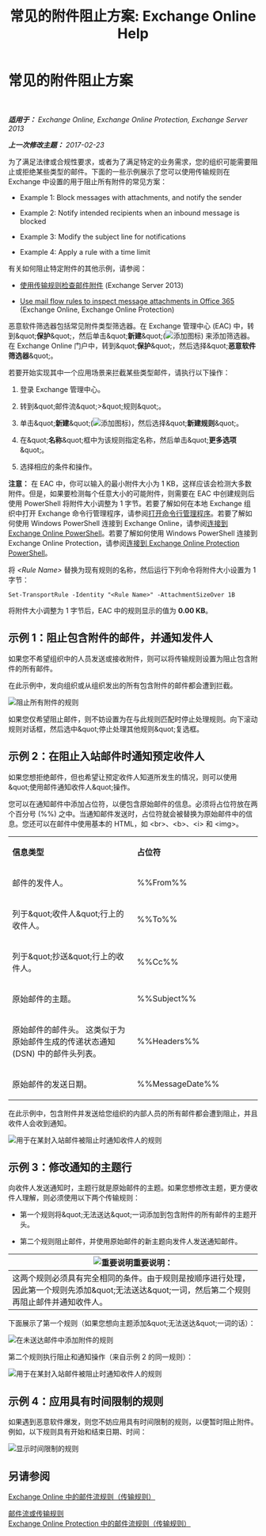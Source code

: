 ﻿---
title: '常见的附件阻止方案: Exchange Online Help'
TOCTitle: 常见的附件阻止方案
ms:assetid: 5c576439-d55b-4c7f-90ed-a7f72cbb16c2
ms:mtpsurl: https://technet.microsoft.com/zh-cn/library/Dn950026(v=EXCHG.150)
ms:contentKeyID: 65285929
ms.date: 05/23/2018
mtps_version: v=EXCHG.150
ms.translationtype: MT
---

# 常见的附件阻止方案

 

_**适用于：** Exchange Online, Exchange Online Protection, Exchange Server 2013_

_**上一次修改主题：** 2017-02-23_

为了满足法律或合规性要求，或者为了满足特定的业务需求，您的组织可能需要阻止或拒绝某些类型的邮件。下面的一些示例展示了您可以使用传输规则在 Exchange 中设置的用于阻止所有附件的常见方案：

  -  Example 1: Block messages with attachments, and notify the sender

  -  Example 2: Notify intended recipients when an inbound message is blocked

  -  Example 3: Modify the subject line for notifications

  -  Example 4: Apply a rule with a time limit

有关如何阻止特定附件的其他示例，请参阅：

  - [使用传输规则检查邮件附件](use-transport-rules-to-inspect-message-attachments-exchange-2013-help.md) (Exchange Server 2013)

  - [Use mail flow rules to inspect message attachments in Office 365](https://technet.microsoft.com/zh-cn/library/jj919236\(v=exchg.150\)) (Exchange Online, Exchange Online Protection)

恶意软件筛选器包括常见附件类型筛选器。在 Exchange 管理中心 (EAC) 中，转到\&quot;**保护**\&quot;，然后单击\&quot;**新建**\&quot;(![添加图标](images/JJ218640.c1e75329-d6d7-4073-a27d-498590bbb558(EXCHG.150).gif "添加图标")) 来添加筛选器。在 Exchange Online 门户中，转到\&quot;**保护**\&quot;，然后选择\&quot;**恶意软件筛选器**\&quot;。

若要开始实现其中一个应用场景来拦截某些类型邮件，请执行以下操作：

1.  登录 Exchange 管理中心。

2.  转到\&quot;邮件流\&quot;\>\&quot;规则\&quot;。

3.  单击\&quot;**新建**\&quot;(![添加图标](images/JJ218640.c1e75329-d6d7-4073-a27d-498590bbb558(EXCHG.150).gif "添加图标"))，然后选择\&quot;**新建规则**\&quot;。

4.  在\&quot;**名称**\&quot;框中为该规则指定名称，然后单击\&quot;**更多选项**\&quot;。

5.  选择相应的条件和操作。

**注意：** 在 EAC 中，你可以输入的最小附件大小为 1 KB，这样应该会检测大多数附件。但是，如果要检测每个任意大小的可能附件，则需要在 EAC 中创建规则后使用 PowerShell 将附件大小调整为 1 字节。若要了解如何在本地 Exchange 组织中打开 Exchange 命令行管理程序，请参阅[打开命令行管理程序](https://technet.microsoft.com/zh-cn/library/dd638134\(v=exchg.150\))。若要了解如何使用 Windows PowerShell 连接到 Exchange Online，请参阅[连接到 Exchange Online PowerShell](https://go.microsoft.com/fwlink/p/?linkid=396554)。若要了解如何使用 Windows PowerShell 连接到 Exchange Online Protection，请参阅[连接到 Exchange Online Protection PowerShell](https://go.microsoft.com/fwlink/p/?linkid=627290)。

将 *\<Rule Name\>* 替换为现有规则的名称，然后运行下列命令将附件大小设置为 1 字节：

    Set-TransportRule -Identity "<Rule Name>" -AttachmentSizeOver 1B

将附件大小调整为 1 字节后，EAC 中的规则显示的值为 **0.00 KB**。

## 示例 1：阻止包含附件的邮件，并通知发件人

如果您不希望组织中的人员发送或接收附件，则可以将传输规则设置为阻止包含附件的所有邮件。

在此示例中，发向组织或从组织发出的所有包含附件的邮件都会遭到拦截。

![阻止所有附件的规则](images/Dn950026.38094183-166f-4ba5-a9cf-242e7d0f4e04(EXCHG.150).png "阻止所有附件的规则")

如果您仅希望阻止邮件，则不妨设置为在与此规则匹配时停止处理规则。向下滚动规则对话框，然后选中\&quot;停止处理其他规则\&quot;复选框。

## 示例 2：在阻止入站邮件时通知预定收件人

如果您想拒绝邮件，但也希望让预定收件人知道所发生的情况，则可以使用\&quot;使用邮件通知收件人\&quot;操作。

您可以在通知邮件中添加占位符，以便包含原始邮件的信息。必须将占位符放在两个百分号 (%%) 之中。当通知邮件发送时，占位符就会被替换为原始邮件中的信息。您还可以在邮件中使用基本的 HTML，如 \<br\>、\<b\>、\<i\> 和 \<img\>。


<table>
<colgroup>
<col style="width: 50%" />
<col style="width: 50%" />
</colgroup>
<tbody>
<tr class="odd">
<td><p><strong>信息类型</strong></p></td>
<td><p><strong>占位符</strong></p></td>
</tr>
<tr class="even">
<td><p>邮件的发件人。</p></td>
<td><p>%%From%%</p></td>
</tr>
<tr class="odd">
<td><p>列于&amp;quot;收件人&amp;quot;行上的收件人。</p></td>
<td><p>%%To%%</p></td>
</tr>
<tr class="even">
<td><p>列于&amp;quot;抄送&amp;quot;行上的收件人。</p></td>
<td><p>%%Cc%%</p></td>
</tr>
<tr class="odd">
<td><p>原始邮件的主题。</p></td>
<td><p>%%Subject%%</p></td>
</tr>
<tr class="even">
<td><p>原始邮件的邮件头。 这类似于为原始邮件生成的传递状态通知 (DSN) 中的邮件头列表。</p></td>
<td><p>%%Headers%%</p></td>
</tr>
<tr class="odd">
<td><p>原始邮件的发送日期。</p></td>
<td><p>%%MessageDate%%</p></td>
</tr>
</tbody>
</table>


在此示例中，包含附件并发送给您组织的内部人员的所有邮件都会遭到阻止，并且收件人会收到通知。

![用于在某封入站邮件被阻止时通知收件人的规则](images/Dn950026.f9a14733-d68a-4528-a736-206325881c47(EXCHG.150).png "用于在某封入站邮件被阻止时通知收件人的规则")

## 示例 3：修改通知的主题行

向收件人发送通知时，主题行就是原始邮件的主题。如果您想修改主题，更方便收件人理解，则必须使用以下两个传输规则：

  - 第一个规则将\&quot;无法送达\&quot;一词添加到包含附件的所有邮件的主题开头。

  - 第二个规则阻止邮件，并使用原始邮件的新主题向发件人发送通知邮件。

<table>
<thead>
<tr class="header">
<th><img src="images/Bb124558.important(EXCHG.150).gif" title="重要说明" alt="重要说明" />重要说明：</th>
</tr>
</thead>
<tbody>
<tr class="odd">
<td>这两个规则必须具有完全相同的条件。由于规则是按顺序进行处理，因此第一个规则先添加&amp;quot;无法送达&amp;quot;一词，然后第二个规则再阻止邮件并通知收件人。</td>
</tr>
</tbody>
</table>


下面展示了第一个规则（如果您想向主题添加\&quot;无法送达\&quot;一词的话）：

![在未送达邮件中添加附件的规则](images/Dn950026.2552b0bd-c69d-48b4-9e69-267fcaf20e70(EXCHG.150).png "在未送达邮件中添加附件的规则")

第二个规则执行阻止和通知操作（来自示例 2 的同一规则）：

![用于在某封入站邮件被阻止时通知收件人的规则](images/Dn950026.f9a14733-d68a-4528-a736-206325881c47(EXCHG.150).png "用于在某封入站邮件被阻止时通知收件人的规则")

## 示例 4：应用具有时间限制的规则

如果遇到恶意软件爆发，则您不妨应用具有时间限制的规则，以便暂时阻止附件。例如，以下规则具有开始和结束日期、时间：

![显示时间限制的规则](images/Dn950026.bdc8c4d8-72fa-4c5b-97f2-5fe76d50e643(EXCHG.150).png "显示时间限制的规则")

## 另请参阅


[Exchange Online 中的邮件流规则（传输规则）](https://technet.microsoft.com/zh-cn/library/jj919238\(v=exchg.150\))  


[邮件流或传输规则](mail-flow-rules-transport-rules-in-exchange-2013-exchange-2013-help.md)  
[Exchange Online Protection 中的邮件流规则（传输规则）](https://technet.microsoft.com/zh-cn/library/dn271424\(v=exchg.150\))

